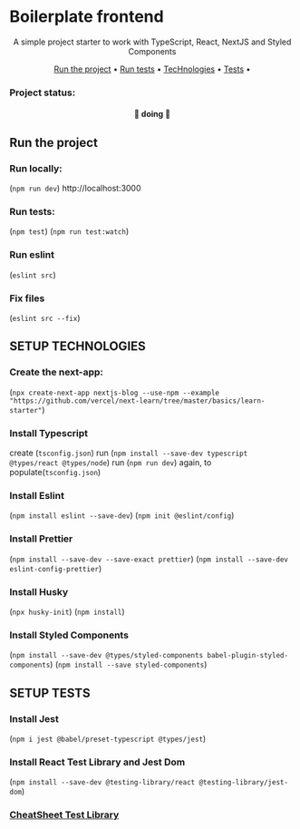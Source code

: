 # Boilerplate frontend
<p align="center">A simple project starter to work with TypeScript, React, NextJS and Styled Components</p>

<p align="center">
 <a href="## Run the project">Run the project</a> •
 <a href="### Run tests">Run tests</a> •
 <a href="## SETUP TECHNOLOGIES">TecHnologies</a> •
 <a href="## sETUP TESTS">Tests</a> •
</p>

### Project status:
<h4 align="center">
	🚧 doing 🚧
</h4>

## Run the project

### Run locally:
(`npm run dev`)
http://localhost:3000

### Run tests:
(`npm test`)
(`npm run test:watch`)

### Run eslint
(`eslint src`)

### Fix files
(`eslint src --fix`)

## SETUP TECHNOLOGIES

### Create the next-app:
(`npx create-next-app nextjs-blog --use-npm --example "https://github.com/vercel/next-learn/tree/master/basics/learn-starter"`)

### Install Typescript
create (`tsconfig.json`)
run (`npm install --save-dev typescript @types/react @types/node`)
run (`npm run dev`) again, to populate(`tsconfig.json`)

### Install Eslint
(`npm install eslint --save-dev`)
(`npm init @eslint/config`)

### Install Prettier
(`npm install --save-dev --save-exact prettier`)
(`npm install --save-dev eslint-config-prettier`)

### Install Husky
(`npx husky-init`)
(`npm install`)

### Install Styled Components
(`npm install --save-dev @types/styled-components babel-plugin-styled-components`)
(`npm install --save styled-components`)

## SETUP TESTS

### Install Jest
(`npm i jest @babel/preset-typescript @types/jest`)

### Install React Test Library and Jest Dom
(`npm install --save-dev @testing-library/react @testing-library/jest-dom`)

<a href= "https://github.com/testing-library/react-testing-library/blob/main/other/cheat-sheet.pdf"><h3>CheatSheet Test Library</h3></a>
